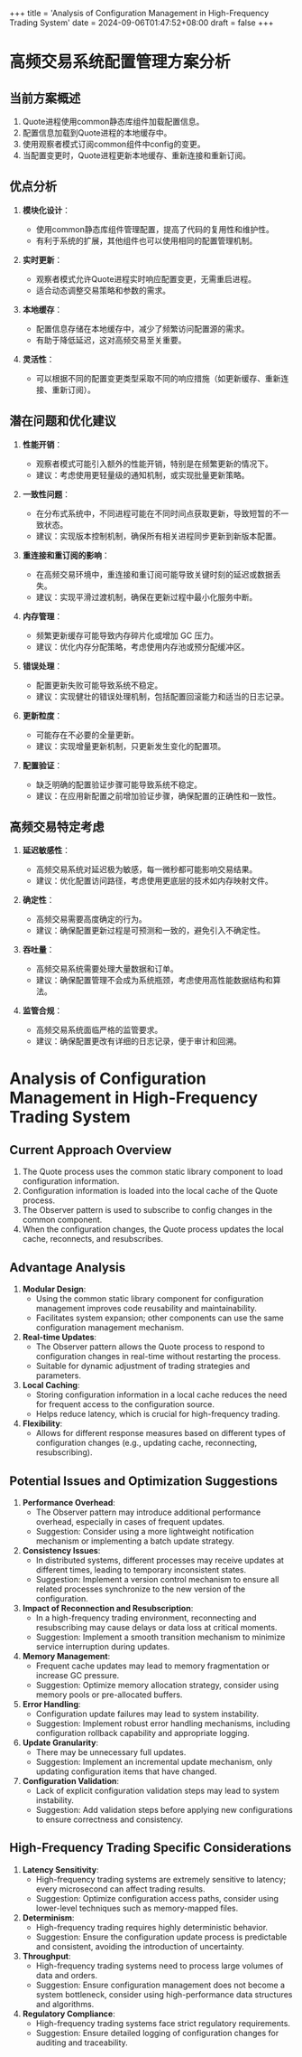 +++
title = 'Analysis of Configuration Management in High-Frequency Trading System'
date = 2024-09-06T01:47:52+08:00
draft = false
+++

# 高频交易系统配置管理方案分析

## 当前方案概述

1. Quote进程使用common静态库组件加载配置信息。
2. 配置信息加载到Quote进程的本地缓存中。
3. 使用观察者模式订阅common组件中config的变更。
4. 当配置变更时，Quote进程更新本地缓存、重新连接和重新订阅。

## 优点分析

1. **模块化设计**：
   - 使用common静态库组件管理配置，提高了代码的复用性和维护性。
   - 有利于系统的扩展，其他组件也可以使用相同的配置管理机制。

2. **实时更新**：
   - 观察者模式允许Quote进程实时响应配置变更，无需重启进程。
   - 适合动态调整交易策略和参数的需求。

3. **本地缓存**：
   - 配置信息存储在本地缓存中，减少了频繁访问配置源的需求。
   - 有助于降低延迟，这对高频交易至关重要。

4. **灵活性**：
   - 可以根据不同的配置变更类型采取不同的响应措施（如更新缓存、重新连接、重新订阅）。

## 潜在问题和优化建议

1. **性能开销**：
   - 观察者模式可能引入额外的性能开销，特别是在频繁更新的情况下。
   - 建议：考虑使用更轻量级的通知机制，或实现批量更新策略。

2. **一致性问题**：
   - 在分布式系统中，不同进程可能在不同时间点获取更新，导致短暂的不一致状态。
   - 建议：实现版本控制机制，确保所有相关进程同步更新到新版本配置。

3. **重连接和重订阅的影响**：
   - 在高频交易环境中，重连接和重订阅可能导致关键时刻的延迟或数据丢失。
   - 建议：实现平滑过渡机制，确保在更新过程中最小化服务中断。

4. **内存管理**：
   - 频繁更新缓存可能导致内存碎片化或增加 GC 压力。
   - 建议：优化内存分配策略，考虑使用内存池或预分配缓冲区。

5. **错误处理**：
   - 配置更新失败可能导致系统不稳定。
   - 建议：实现健壮的错误处理机制，包括配置回滚能力和适当的日志记录。

6. **更新粒度**：
   - 可能存在不必要的全量更新。
   - 建议：实现增量更新机制，只更新发生变化的配置项。

7. **配置验证**：
   - 缺乏明确的配置验证步骤可能导致系统不稳定。
   - 建议：在应用新配置之前增加验证步骤，确保配置的正确性和一致性。

## 高频交易特定考虑

1. **延迟敏感性**：
   - 高频交易系统对延迟极为敏感，每一微秒都可能影响交易结果。
   - 建议：优化配置访问路径，考虑使用更底层的技术如内存映射文件。

2. **确定性**：
   - 高频交易需要高度确定的行为。
   - 建议：确保配置更新过程是可预测和一致的，避免引入不确定性。

3. **吞吐量**：
   - 高频交易系统需要处理大量数据和订单。
   - 建议：确保配置管理不会成为系统瓶颈，考虑使用高性能数据结构和算法。

4. **监管合规**：
   - 高频交易系统面临严格的监管要求。
   - 建议：确保配置更改有详细的日志记录，便于审计和回溯。


# Analysis of Configuration Management in High-Frequency Trading System

## Current Approach Overview
1. The Quote process uses the common static library component to load configuration information.
2. Configuration information is loaded into the local cache of the Quote process.
3. The Observer pattern is used to subscribe to config changes in the common component.
4. When the configuration changes, the Quote process updates the local cache, reconnects, and resubscribes.

## Advantage Analysis
1. **Modular Design**:
   - Using the common static library component for configuration management improves code reusability and maintainability.
   - Facilitates system expansion; other components can use the same configuration management mechanism.
2. **Real-time Updates**:
   - The Observer pattern allows the Quote process to respond to configuration changes in real-time without restarting the process.
   - Suitable for dynamic adjustment of trading strategies and parameters.
3. **Local Caching**:
   - Storing configuration information in a local cache reduces the need for frequent access to the configuration source.
   - Helps reduce latency, which is crucial for high-frequency trading.
4. **Flexibility**:
   - Allows for different response measures based on different types of configuration changes (e.g., updating cache, reconnecting, resubscribing).

## Potential Issues and Optimization Suggestions
1. **Performance Overhead**:
   - The Observer pattern may introduce additional performance overhead, especially in cases of frequent updates.
   - Suggestion: Consider using a more lightweight notification mechanism or implementing a batch update strategy.
2. **Consistency Issues**:
   - In distributed systems, different processes may receive updates at different times, leading to temporary inconsistent states.
   - Suggestion: Implement a version control mechanism to ensure all related processes synchronize to the new version of the configuration.
3. **Impact of Reconnection and Resubscription**:
   - In a high-frequency trading environment, reconnecting and resubscribing may cause delays or data loss at critical moments.
   - Suggestion: Implement a smooth transition mechanism to minimize service interruption during updates.
4. **Memory Management**:
   - Frequent cache updates may lead to memory fragmentation or increase GC pressure.
   - Suggestion: Optimize memory allocation strategy, consider using memory pools or pre-allocated buffers.
5. **Error Handling**:
   - Configuration update failures may lead to system instability.
   - Suggestion: Implement robust error handling mechanisms, including configuration rollback capability and appropriate logging.
6. **Update Granularity**:
   - There may be unnecessary full updates.
   - Suggestion: Implement an incremental update mechanism, only updating configuration items that have changed.
7. **Configuration Validation**:
   - Lack of explicit configuration validation steps may lead to system instability.
   - Suggestion: Add validation steps before applying new configurations to ensure correctness and consistency.

## High-Frequency Trading Specific Considerations
1. **Latency Sensitivity**:
   - High-frequency trading systems are extremely sensitive to latency; every microsecond can affect trading results.
   - Suggestion: Optimize configuration access paths, consider using lower-level techniques such as memory-mapped files.
2. **Determinism**:
   - High-frequency trading requires highly deterministic behavior.
   - Suggestion: Ensure the configuration update process is predictable and consistent, avoiding the introduction of uncertainty.
3. **Throughput**:
   - High-frequency trading systems need to process large volumes of data and orders.
   - Suggestion: Ensure configuration management does not become a system bottleneck, consider using high-performance data structures and algorithms.
4. **Regulatory Compliance**:
   - High-frequency trading systems face strict regulatory requirements.
   - Suggestion: Ensure detailed logging of configuration changes for auditing and traceability.